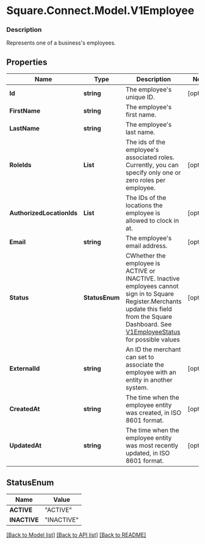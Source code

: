 # Square.Connect.Model.V1Employee

### Description

Represents one of a business's employees.

## Properties

Name | Type | Description | Notes
------------ | ------------- | ------------- | -------------
**Id** | **string** | The employee&#39;s unique ID. | [optional] 
**FirstName** | **string** | The employee&#39;s first name. | 
**LastName** | **string** | The employee&#39;s last name. | 
**RoleIds** | **List<string>** | The ids of the employee&#39;s associated roles. Currently, you can specify only one or zero roles per employee. | [optional] 
**AuthorizedLocationIds** | **List<string>** | The IDs of the locations the employee is allowed to clock in at. | [optional] 
**Email** | **string** | The employee&#39;s email address. | [optional] 
**Status** | **StatusEnum** | CWhether the employee is ACTIVE or INACTIVE. Inactive employees cannot sign in to Square Register.Merchants update this field from the Square Dashboard. See [V1EmployeeStatus](#type-v1employeestatus) for possible values | [optional] 
**ExternalId** | **string** | An ID the merchant can set to associate the employee with an entity in another system. | [optional] 
**CreatedAt** | **string** | The time when the employee entity was created, in ISO 8601 format. | [optional] 
**UpdatedAt** | **string** | The time when the employee entity was most recently updated, in ISO 8601 format. | [optional] 


## StatusEnum

Name | Value
------------ | -------------
**ACTIVE** | "ACTIVE"
**INACTIVE** | "INACTIVE"



[[Back to Model list]](../README.md#documentation-for-models) [[Back to API list]](../README.md#documentation-for-api-endpoints) [[Back to README]](../README.md)

